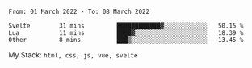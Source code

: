 <!--START_SECTION:waka-->

```text
From: 01 March 2022 - To: 08 March 2022

Svelte        31 mins         ████████████▓░░░░░░░░░░░░   50.15 %
Lua           11 mins         ████▓░░░░░░░░░░░░░░░░░░░░   18.39 %
Other         8 mins          ███▒░░░░░░░░░░░░░░░░░░░░░   13.45 %
```

<!--END_SECTION:waka-->
My Stack: `html, css, js, vue, svelte`
